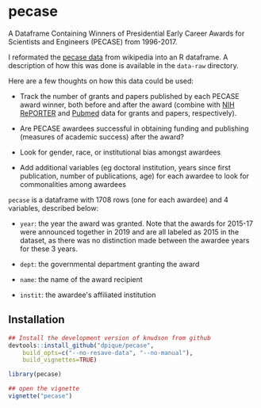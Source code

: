 # pecase
A Dataframe Containing Winners of Presidential Early Career Awards for Scientists and Engineers (PECASE) from 1996-2017.

I reformated the [pecase data](https://en.wikipedia.org/wiki/Presidential_Early_Career_Award_for_Scientists_and_Engineers) from wikipedia into an R dataframe. A description of how this was done is available in the `data-raw` directory.

Here are a few thoughts on how this data could be used: 

* Track the number of grants and papers published by each PECASE award winner, both before and after the award (combine with [NIH RePORTER](https://projectreporter.nih.gov/reporter.cfm) and [Pubmed](https://pubmed.ncbi.nlm.nih.gov/) data for grants and papers, respectively). 

* Are PECASE awardees successful in obtaining funding and publishing (measures of academic success) after the award?

* Look for gender, race, or institutional bias amongst awardees

* Add additional variables (eg doctoral institution, years since first publication, number of publications, age) for each awardee to look for commonalities among awardees

`pecase` is a dataframe with 1708 rows (one for each awardee) and 4 variables, described below:

* `year`: the year the award was granted. Note that the awards for 2015-17 were announced together in 2019 and are all labeled as 2015 in the dataset, as there was no distinction made between the awardee years for these 3 years.

* `dept`: the governmental department granting the award

* `name`: the name of the award recipient

* `instit`: the awardee's affiliated institution

  
## Installation

```R
## Install the development version of knudson from github
devtools::install_github("dpique/pecase",
    build_opts=c("--no-resave-data", "--no-manual"),
    build_vignettes=TRUE)

library(pecase)

## open the vignette
vignette("pecase")
```
